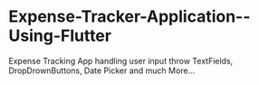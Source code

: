 # Expense-Tracker-Application--Using-Flutter
Expense Tracking App handling user input throw TextFields, DropDrownButtons, Date Picker and much More...

